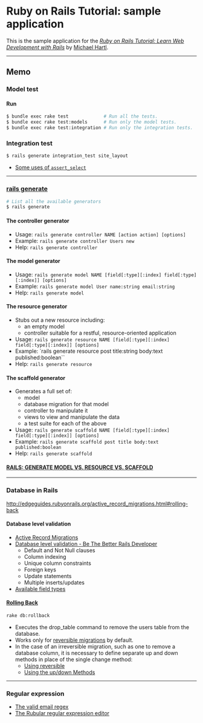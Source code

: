 # Ruby on Rails Tutorial: sample application

This is the sample application for the
[*Ruby on Rails Tutorial:
Learn Web Development with Rails*](http://www.railstutorial.org/)
by [Michael Hartl](http://www.michaelhartl.com/).

---

## Memo


### Model test

#### Run

```bash
$ bundle exec rake test             # Run all the tests.
$ bundle exec rake test:models      # Run only the model tests.
$ bundle exec rake test:integration # Run only the integration tests.
```

### Integration test

```bash
$ rails generate integration_test site_layout
```

- [Some uses of `assert_select`](https://www.railstutorial.org/book/filling_in_the_layout#table-assert_select)

---

### [rails generate](http://guides.rubyonrails.org/command_line.html#rails-generate)

```bash
# List all the available generators
$ rails generate
```

#### The controller generator
- Usage: `rails generate controller NAME [action action] [options]`
- Example: `rails generate controller Users new`
- Help: `rails generate controller`

#### The model generator
- Usage: `rails generate model NAME [field[:type][:index] field[:type][:index]] [options]`
- Example: `rails generate model User name:string email:string`
- Help: `rails generate model`

#### The resource generator
- Stubs out a new resource including:
  + an empty model
  + controller suitable for a restful, resource-oriented application
- Usage: `rails generate resource NAME [field[:type][:index] field[:type][:index]] [options]`
- Example: `rails generate resource post title:string body:text published:boolean``
- Help: `rails generate resource`

#### The scaffold generator
- Generates a full set of:
  + model
  + database migration for that model
  + controller to manipulate it
  + views to view and manipulate the data
  + a test suite for each of the above
- Usage: `rails generate scaffold NAME [field[:type][:index] field[:type][:index]] [options]`
- Example: `rails generate scaffold post title body:text published:boolean`
- Help: `rails generate scaffold`

#### [RAILS: GENERATE MODEL VS. RESOURCE VS. SCAFFOLD](http://www.korenlc.com/rails-generate-model-vs-resourse-vs-scaffold/)

---

### Database in Rails
http://edgeguides.rubyonrails.org/active_record_migrations.html#rolling-back

#### Database level validation
- [Active Record Migrations](http://edgeguides.rubyonrails.org/active_record_migrations.html)
- [Database level validation - Be The Better Rails Developer](http://blog.benroux.me/be-the-better-rails-developer)
  + Default and Not Null clauses
  + Column indexing
  + Unique column constraints
  + Foreign keys
  + Update statements
  + Multiple inserts/updates
- [Available field types](http://api.rubyonrails.org/classes/ActiveRecord/ConnectionAdapters/TableDefinition.html#method-i-column)

#### [Rolling Back](http://edgeguides.rubyonrails.org/active_record_migrations.html#rolling-back)

```bash
rake db:rollback
```

- Executes the drop_table command to remove the users table from the database.
- Works only for [reversible migrations](http://edgeguides.rubyonrails.org/active_record_migrations.html#using-the-change-method) by default.
- In the case of an irreversible migration, such as one to remove a database column, it is necessary to define separate up and down methods in place of the single change method:
  + [Using reversible](http://edgeguides.rubyonrails.org/active_record_migrations.html#using-reversible)
  + [Using the up/down Methods](http://edgeguides.rubyonrails.org/active_record_migrations.html#using-the-up-down-methods)

---

### Regular expression
- [The valid email regex](https://www.railstutorial.org/book/modeling_users#table-valid_email_regex)
- [The Rubular regular expression editor](http://www.rubular.com/)
